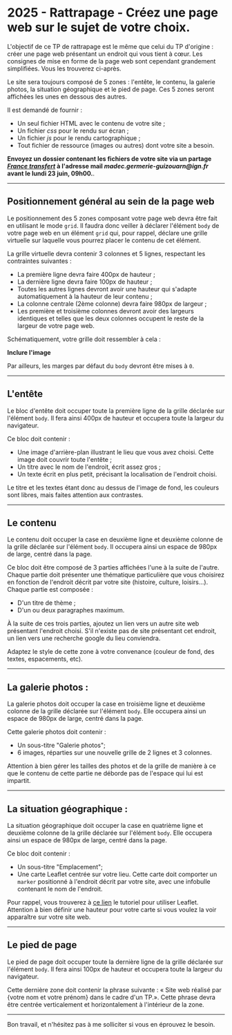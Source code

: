 # 2025 - Rattrapage - Créez une page web sur le sujet de votre choix.

L'objectif de ce TP de rattrapage est le même que celui du TP d'origine : créer une page web
présentant un endroit qui vous tient à cœur. Les consignes de mise en forme de la page web sont
cependant grandement simplifiées. Vous les trouverez ci-après.

Le site sera toujours composé de 5 zones : l'entête, le contenu, la galerie photos, la situation
géographique et le pied de page. Ces 5 zones seront affichées les unes en dessous des autres.

Il est demandé de fournir :

- Un seul fichier HTML avec le contenu de votre site ;
- Un fichier _css_ pour le rendu sur écran ;
- Un fichier _js_ pour le rendu cartographique ;
- Tout fichier de ressource (images ou autres) dont votre site a besoin.

**Envoyez un dossier contenant les fichiers de votre site via un partage [_France
transfert_](https://francetransfert.numerique.gouv.fr/upload) à l'adresse mail
_madec.germerie-guizouarn@ign.fr_ avant le lundi 23 juin, 09h00.**.

---

## Positionnement général au sein de la page web

Le positionnement des 5 zones composant votre page web devra être fait en utilisant le mode `grid`.
Il faudra donc veiller à déclarer l'élément `body` de votre page web en un élément `grid` qui, pour
rappel, déclare une grille virtuelle sur laquelle vous pourrez placer le contenu de cet élément.

La grille virtuelle devra contenir 3 colonnes et 5 lignes, respectant les contraintes suivantes :

- La première ligne devra faire 400px de hauteur ;
- La dernière ligne devra faire 100px de hauteur ;
- Toutes les autres lignes devront avoir une hauteur qui s'adapte automatiquement à la hauteur de
  leur contenu ;
- La colonne centrale (2ème colonne) devra faire 980px de largeur ;
- Les première et troisième colonnes devront avoir des largeurs identiques et telles que les deux
  colonnes occupent le reste de la largeur de votre page web.

Schématiquement, votre grille doit ressembler à cela :

**Inclure l'image**

Par ailleurs, les marges par défaut du `body` devront être mises à `0`.

---

## L'entête

Le bloc d'entête doit occuper toute la première ligne de la grille déclarée sur l'élément `body`. Il
fera ainsi 400px de hauteur et occupera toute la largeur du navigateur.

Ce bloc doit contenir :

- Une image d'arrière-plan illustrant le lieu que vous avez choisi. Cette image doit couvrir toute
  l'entête ;
- Un titre avec le nom de l'endroit, écrit assez gros ;
- Un texte écrit en plus petit, précisant la localisation de l'endroit choisi.

Le titre et les textes étant donc au dessus de l'image de fond, les couleurs sont libres, mais
faites attention aux contrastes.

---

## Le contenu

Le contenu doit occuper la case en deuxième ligne et deuxième colonne de la grille déclarée sur
l'élément `body`. Il occupera ainsi un espace de 980px de large, centré dans la page.

Ce bloc doit être composé de 3 parties affichées l'une à la suite de l'autre. Chaque partie doit
présenter une thématique particulière que vous choisirez en fonction de l'endroit décrit par votre
site (histoire, culture, loisirs...). Chaque partie est composée :

- D'un titre de thème ;
- D'un ou deux paragraphes maximum.

À la suite de ces trois parties, ajoutez un lien vers un autre site web présentant l'endroit choisi.
S'il n'existe pas de site présentant cet endroit, un lien vers une recherche google du lieu
conviendra.

Adaptez le style de cette zone à votre convenance (couleur de fond, des textes, espacements, etc).

---

## La galerie photos :

La galerie photos doit occuper la case en troisième ligne et deuxième colonne de la grille déclarée
sur l'élément `body`. Elle occupera ainsi un espace de 980px de large, centré dans la page.

Cette galerie photos doit contenir :

- Un sous-titre "Galerie photos";
- 6 images, réparties sur une nouvelle grille de 2 lignes et 3 colonnes.

Attention à bien gérer les tailles des photos et de la grille de manière à ce que le contenu de
cette partie ne déborde pas de l'espace qui lui est impartit.

---

## La situation géographique :

La situation géographique doit occuper la case en quatrième ligne et deuxième colonne de la grille
déclarée sur l'élément `body`. Elle occupera ainsi un espace de 980px de large, centré dans la page.

Ce bloc doit contenir :

- Un sous-titre "Emplacement";
- Une carte Leaflet centrée sur votre lieu. Cette carte doit comporter un `marker` positionné à
  l'endroit décrit par votre site, avec une infobulle contenant le nom de l'endroit.

Pour rappel, vous trouverez à [ce lien](https://leafletjs.com/examples/quick-start/) le tutoriel
pour utiliser Leaflet. Attention à bien définir une hauteur pour votre carte si vous voulez la voir
apparaître sur votre site web.

---

## Le pied de page

Le pied de page doit occuper toute la dernière ligne de la grille déclarée sur l'élément `body`. Il
fera ainsi 100px de hauteur et occupera toute la largeur du navigateur.

Cette dernière zone doit contenir la phrase suivante : « Site web réalisé par {votre nom et votre
prénom} dans le cadre d'un TP.». Cette phrase devra être centrée verticalement et horizontalement à
l'intérieur de la zone.

---

Bon travail, et n'hésitez pas à me solliciter si vous en éprouvez le besoin.

